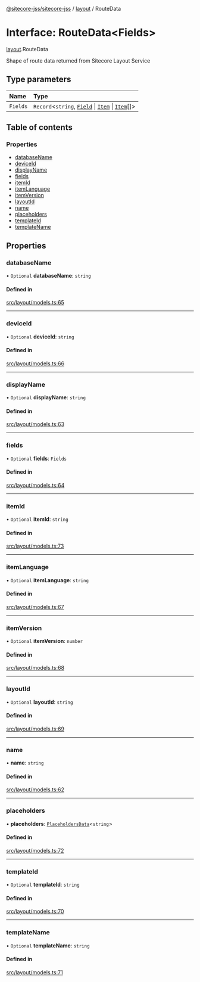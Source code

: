 [@sitecore-jss/sitecore-jss](../README.md) / [layout](../modules/layout.md) / RouteData

# Interface: RouteData<Fields\>

[layout](../modules/layout.md).RouteData

Shape of route data returned from Sitecore Layout Service

## Type parameters

| Name | Type |
| :------ | :------ |
| `Fields` | `Record`<`string`, [`Field`](layout.Field.md) \| [`Item`](layout.Item.md) \| [`Item`](layout.Item.md)[]\> |

## Table of contents

### Properties

- [databaseName](layout.RouteData.md#databasename)
- [deviceId](layout.RouteData.md#deviceid)
- [displayName](layout.RouteData.md#displayname)
- [fields](layout.RouteData.md#fields)
- [itemId](layout.RouteData.md#itemid)
- [itemLanguage](layout.RouteData.md#itemlanguage)
- [itemVersion](layout.RouteData.md#itemversion)
- [layoutId](layout.RouteData.md#layoutid)
- [name](layout.RouteData.md#name)
- [placeholders](layout.RouteData.md#placeholders)
- [templateId](layout.RouteData.md#templateid)
- [templateName](layout.RouteData.md#templatename)

## Properties

### databaseName

• `Optional` **databaseName**: `string`

#### Defined in

[src/layout/models.ts:65](https://github.com/Sitecore/jss/blob/567443ec8/packages/sitecore-jss/src/layout/models.ts#L65)

___

### deviceId

• `Optional` **deviceId**: `string`

#### Defined in

[src/layout/models.ts:66](https://github.com/Sitecore/jss/blob/567443ec8/packages/sitecore-jss/src/layout/models.ts#L66)

___

### displayName

• `Optional` **displayName**: `string`

#### Defined in

[src/layout/models.ts:63](https://github.com/Sitecore/jss/blob/567443ec8/packages/sitecore-jss/src/layout/models.ts#L63)

___

### fields

• `Optional` **fields**: `Fields`

#### Defined in

[src/layout/models.ts:64](https://github.com/Sitecore/jss/blob/567443ec8/packages/sitecore-jss/src/layout/models.ts#L64)

___

### itemId

• `Optional` **itemId**: `string`

#### Defined in

[src/layout/models.ts:73](https://github.com/Sitecore/jss/blob/567443ec8/packages/sitecore-jss/src/layout/models.ts#L73)

___

### itemLanguage

• `Optional` **itemLanguage**: `string`

#### Defined in

[src/layout/models.ts:67](https://github.com/Sitecore/jss/blob/567443ec8/packages/sitecore-jss/src/layout/models.ts#L67)

___

### itemVersion

• `Optional` **itemVersion**: `number`

#### Defined in

[src/layout/models.ts:68](https://github.com/Sitecore/jss/blob/567443ec8/packages/sitecore-jss/src/layout/models.ts#L68)

___

### layoutId

• `Optional` **layoutId**: `string`

#### Defined in

[src/layout/models.ts:69](https://github.com/Sitecore/jss/blob/567443ec8/packages/sitecore-jss/src/layout/models.ts#L69)

___

### name

• **name**: `string`

#### Defined in

[src/layout/models.ts:62](https://github.com/Sitecore/jss/blob/567443ec8/packages/sitecore-jss/src/layout/models.ts#L62)

___

### placeholders

• **placeholders**: [`PlaceholdersData`](../modules/layout.md#placeholdersdata)<`string`\>

#### Defined in

[src/layout/models.ts:72](https://github.com/Sitecore/jss/blob/567443ec8/packages/sitecore-jss/src/layout/models.ts#L72)

___

### templateId

• `Optional` **templateId**: `string`

#### Defined in

[src/layout/models.ts:70](https://github.com/Sitecore/jss/blob/567443ec8/packages/sitecore-jss/src/layout/models.ts#L70)

___

### templateName

• `Optional` **templateName**: `string`

#### Defined in

[src/layout/models.ts:71](https://github.com/Sitecore/jss/blob/567443ec8/packages/sitecore-jss/src/layout/models.ts#L71)
